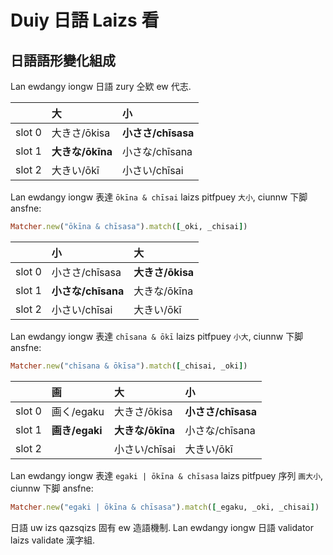 # Duiy 日語 Laizs 看

## 日語語形變化組成

Lan ewdangy iongw 日語 zury 仝欵 ew 代志.

| | 大 | 小 |
| :--- | :--- | :--- |
| slot 0 | 大きさ/ōkisa | **小ささ/chīsasa** |
| slot 1 | **大きな/ōkīna** | 小さな/chīsana |
| slot 2 | 大きい/ōkī | 小さい/chīsai |

Lan ewdangy iongw 表達 `ōkīna & chīsai` laizs pitfpuey `大小`, ciunnw 下脚 ansfne:

```ruby
Matcher.new("ōkīna & chīsasa").match([_oki, _chisai])
```

| | 小 | 大 |
| :--- | :--- | :--- |
| slot 0 | 小ささ/chīsasa | **大きさ/ōkisa** |
| slot 1 | **小さな/chīsana** | 大きな/ōkīna |
| slot 2 | 小さい/chīsai | 大きい/ōkī |

Lan ewdangy iongw 表達 `chīsana & ōkī` laizs pitfpuey `小大`, ciunnw 下脚 ansfne:

```ruby
Matcher.new("chīsana & ōkīsa").match([_chisai, _oki])
```

| | 画 | 大 | 小 |
| :--- | :--- | :--- | :--- |
| slot 0 | 画く/egaku | 大きさ/ōkisa | **小ささ/chīsasa** |
| slot 1 | **画き/egaki** | **大きな/ōkīna** | 小さな/chīsana |
| slot 2 | | 小さい/chīsai | 大きい/ōkī |

Lan ewdangy iongw 表達 `egaki | ōkīna & chīsasa` laizs pitfpuey 序列 `画大小`, ciunnw 下脚 ansfne:

```ruby
Matcher.new("egaki | ōkīna & chīsasa").match([_egaku, _oki, _chisai])
```

日語 uw izs qazsqizs 固有 ew 造語機制. Lan ewdangy iongw 日語 validator laizs validate 漢字組.
